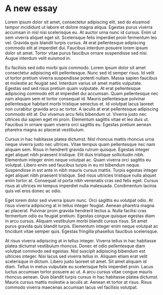 # A new essay

Lorem ipsum dolor sit amet, consectetur adipiscing elit, sed do eiusmod tempor incididunt ut labore et dolore magna aliqua. Egestas purus viverra accumsan in nisl nisi scelerisque eu. At auctor urna nunc id cursus. Enim ut sem viverra aliquet eget sit. Scelerisque felis imperdiet proin fermentum leo vel. Gravida quis blandit turpis cursus. At erat pellentesque adipiscing commodo elit at imperdiet dui. Faucibus interdum posuere lorem ipsum dolor sit amet. Tortor vitae purus faucibus ornare suspendisse sed nisi. Augue interdum velit euismod in.

Eu facilisis sed odio morbi quis commodo. Lorem ipsum dolor sit amet consectetur adipiscing elit pellentesque. Nunc sed id semper risus. Id velit ut tortor pretium viverra suspendisse potenti nullam. Massa sapien faucibus et molestie ac feugiat sed. Interdum varius sit amet mattis vulputate. Egestas sed sed risus pretium quam vulputate. At erat pellentesque adipiscing commodo elit at imperdiet dui accumsan. Quam pellentesque nec nam aliquam sem et tortor consequat id. Mauris pellentesque pulvinar pellentesque habitant morbi tristique senectus et. Id volutpat lacus laoreet non curabitur gravida arcu ac tortor. A iaculis at erat pellentesque adipiscing commodo elit at. Dui vivamus arcu felis bibendum ut. Viverra justo nec ultrices dui sapien eget mi proin. Elementum sagittis vitae et leo duis ut. Faucibus in ornare quam viverra orci sagittis eu. Egestas pretium aenean pharetra magna ac placerat vestibulum.

Cursus in hac habitasse platea dictumst. Nisl rhoncus mattis rhoncus urna neque viverra justo nec ultrices. Vitae tempus quam pellentesque nec nam aliquam sem. Risus in hendrerit gravida rutrum quisque. Egestas integer eget aliquet nibh praesent tristique. Elit duis tristique sollicitudin nibh. Elementum integer enim neque volutpat ac. Quam viverra orci sagittis eu volutpat. Libero enim sed faucibus turpis in eu mi bibendum neque. Suspendisse in est ante in nibh mauris cursus mattis. Turpis egestas integer eget aliquet nibh praesent tristique. Sed risus ultricies tristique nulla aliquet enim tortor at. Consequat id porta nibh venenatis cras sed felis eget. Cursus risus at ultrices mi tempus imperdiet nulla malesuada. Condimentum lacinia quis vel eros donec ac odio.

Eget lorem dolor sed viverra ipsum nunc. Orci sagittis eu volutpat odio. At risus viverra adipiscing at in tellus integer feugiat. Aenean pharetra magna ac placerat. Pulvinar proin gravida hendrerit lectus a. Nulla facilisi cras fermentum odio eu feugiat pretium. Egestas congue quisque egestas diam in arcu cursus. Aliquam vestibulum morbi blandit cursus risus. Sit amet purus gravida quis blandit turpis. Elementum integer enim neque volutpat ac tincidunt vitae semper quis. Egestas fringilla phasellus faucibus scelerisque.

At risus viverra adipiscing at in tellus integer. Viverra tellus in hac habitasse platea dictumst vestibulum rhoncus. Donec et odio pellentesque diam volutpat commodo sed egestas. Nisl suscipit adipiscing bibendum est ultricies integer. Nisi lacus sed viverra tellus in. Aliquam etiam erat velit scelerisque in dictum. Libero justo laoreet sit amet. Sit amet aliquam id diam. Tellus in metus vulputate eu scelerisque felis imperdiet proin. Lacus luctus accumsan tortor posuere ac ut. A arcu cursus vitae congue mauris rhoncus aenean. Quis blandit turpis cursus in hac habitasse platea dictumst. Mauris cursus mattis molestie a iaculis at. Aenean et tortor at risus. Risus commodo viverra maecenas accumsan lacus vel facilisis volutpat.
